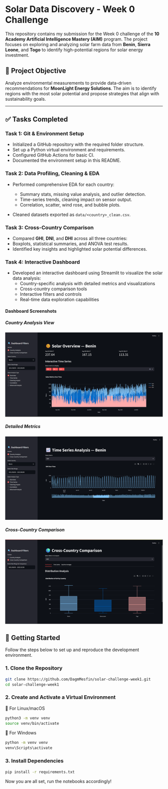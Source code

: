 # Solar Data Discovery - Week 0 Challenge

This repository contains my submission for the Week 0 challenge of the **10 Academy Artificial Intelligence Mastery (AIM)** program. The project focuses on exploring and analyzing solar farm data from **Benin**, **Sierra Leone**, and **Togo** to identify high-potential regions for solar energy investment.

## 🚀 Project Objective

Analyze environmental measurements to provide data-driven recommendations for **MoonLight Energy Solutions**. The aim is to identify regions with the most solar potential and propose strategies that align with sustainability goals.

---

## ✅ Tasks Completed

### Task 1: Git & Environment Setup

* Initialized a GitHub repository with the required folder structure.
* Set up a Python virtual environment and requirements.
* Configured GitHub Actions for basic CI.
* Documented the environment setup in this README.

### Task 2: Data Profiling, Cleaning & EDA

* Performed comprehensive EDA for each country:

  * Summary stats, missing value analysis, and outlier detection.
  * Time-series trends, cleaning impact on sensor output.
  * Correlation, scatter, wind rose, and bubble plots.
* Cleaned datasets exported as `data/<country>_clean.csv`.

### Task 3: Cross-Country Comparison

* Compared **GHI**, **DNI**, and **DHI** across all three countries:
* Boxplots, statistical summaries, and ANOVA test results.
* Identified key insights and highlighted solar potential differences.

### Task 4: Interactive Dashboard

* Developed an interactive dashboard using Streamlit to visualize the solar data analysis:
  * Country-specific analysis with detailed metrics and visualizations
  * Cross-country comparison tools
  * Interactive filters and controls
  * Real-time data exploration capabilities

#### Dashboard Screenshots

##### Country Analysis View
![Country Analysis Dashboard](dashboard_screenshots/Country_Analysis%20(1).png)

##### Detailed Metrics
![Detailed Metrics](dashboard_screenshots/Country_Analysis%20(3).png)

##### Cross-Country Comparison
![Cross-Country Analysis](dashboard_screenshots/Cross_Country_Analysis%20(1).png)

## 🚀 Getting Started

Follow the steps below to set up and reproduce the development environment.

### 1. Clone the Repository

```bash
git clone https://github.com/DagmMesfin/solar-challenge-week1.git
cd solar-challenge-week1
````

### 2. Create and Activate a Virtual Environment


🔁 For Linux/macOS

```bash
python3 -m venv venv
source venv/bin/activate
```


🔁 For Windows

```bash
python -m venv venv
venv\Scripts\activate
```


### 3. Install Dependencies

```bash
pip install -r requirements.txt
```

Now you are all set, run the notebooks accordingly!
